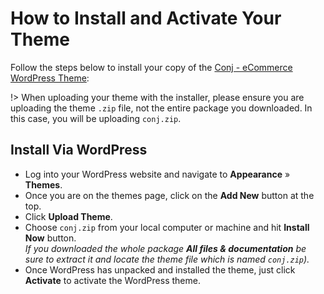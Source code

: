 # How to Install and Activate Your Theme

Follow the steps below to install your copy of the [Conj - eCommerce WordPress Theme](https://themeforest.net/item/conj-ecommerce-wordpress-theme/21935639?ref=mypreview):

!> When uploading your theme with the installer, please ensure you are uploading the theme ```.zip``` file, not the entire package you downloaded. In this case, you will be uploading ```conj.zip```.

## Install Via WordPress

* Log into your WordPress website and navigate to **Appearance** » **Themes**.
* Once you are on the themes page, click on the **Add New** button at the top.
* Click **Upload Theme**.
* Choose ```conj.zip``` from your local computer or machine and hit **Install Now** button.<br/>
*If you downloaded the whole package **All files & documentation** be sure to extract it and locate the theme file which is named `conj.zip`).*
* Once WordPress has unpacked and installed the theme, just click **Activate** to activate the WordPress theme.
